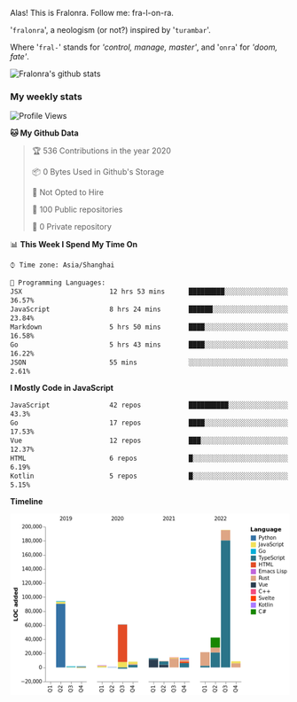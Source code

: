 Alas! This is Fralonra. Follow me: fra-l-on-ra.

'`fralonra`', a neologism (or not?) inspired by '`turambar`'.

Where '`fral-`' stands for *'control, manage, master'*, and '`onra`' for *'doom, fate'*.

![Fralonra's github stats](https://github-readme-stats.vercel.app/api?username=fralonra)

### My weekly stats

<!--START_SECTION:waka-->
![Profile Views](http://img.shields.io/badge/Profile%20Views-1-blue)

**🐱 My Github Data** 

> 🏆 536 Contributions in the year 2020
 > 
> 📦 0 Bytes Used in Github's Storage 
 > 
> 🚫 Not Opted to Hire
 > 
> 📜 100 Public repositories
 > 
> 🔑 0 Private repository 
 > 
📊 **This Week I Spend My Time On** 

```text
⌚︎ Time zone: Asia/Shanghai

💬 Programming Languages: 
JSX                      12 hrs 53 mins      █████████░░░░░░░░░░░░░░░░   36.57% 
JavaScript               8 hrs 24 mins       ██████░░░░░░░░░░░░░░░░░░░   23.84% 
Markdown                 5 hrs 50 mins       ████░░░░░░░░░░░░░░░░░░░░░   16.58% 
Go                       5 hrs 43 mins       ████░░░░░░░░░░░░░░░░░░░░░   16.22% 
JSON                     55 mins             ░░░░░░░░░░░░░░░░░░░░░░░░░   2.61%

```

**I Mostly Code in JavaScript** 

```text
JavaScript               42 repos            ██████████░░░░░░░░░░░░░░░   43.3% 
Go                       17 repos            ████░░░░░░░░░░░░░░░░░░░░░   17.53% 
Vue                      12 repos            ███░░░░░░░░░░░░░░░░░░░░░░   12.37% 
HTML                     6 repos             █░░░░░░░░░░░░░░░░░░░░░░░░   6.19% 
Kotlin                   5 repos             █░░░░░░░░░░░░░░░░░░░░░░░░   5.15%

```


**Timeline**

![Chart not found](https://github.com/fralonra/fralonra/blob/master/charts/bar_graph.png) 


<!--END_SECTION:waka-->